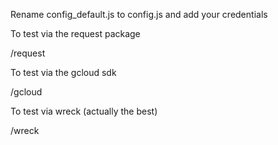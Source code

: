 Rename config_default.js to config.js and add your credentials

To test via the request package

/request

To test via the gcloud sdk

/gcloud

To test via wreck (actually the best)

/wreck